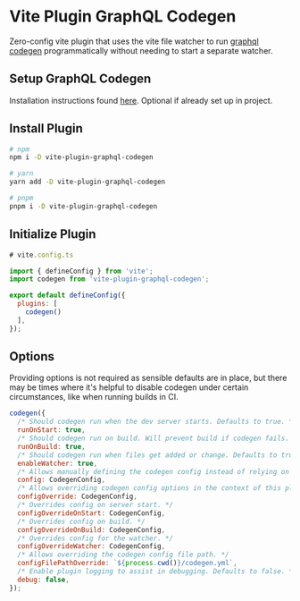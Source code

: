 # Vite Plugin GraphQL Codegen

Zero-config vite plugin that uses the vite file watcher to run [graphql codegen](https://www.graphql-code-generator.com/) programmatically without needing to start a separate watcher.

## Setup GraphQL Codegen

Installation instructions found [here](https://www.graphql-code-generator.com/docs/getting-started/installation). Optional if already set up in project.

## Install Plugin

```bash
# npm
npm i -D vite-plugin-graphql-codegen

# yarn
yarn add -D vite-plugin-graphql-codegen

# pnpm
pnpm i -D vite-plugin-graphql-codegen
```

## Initialize Plugin

```js
# vite.config.ts

import { defineConfig } from 'vite';
import codegen from 'vite-plugin-graphql-codegen';

export default defineConfig({
  plugins: [
    codegen()
  ],
});
```

## Options

Providing options is not required as sensible defaults are in place, but there may be times where it's helpful to disable codegen under certain circumstances, like when running builds in CI.

```js
codegen({
  /* Should codegen run when the dev server starts. Defaults to true. */
  runOnStart: true,
  /* Should codegen run on build. Will prevent build if codegen fails. Defaults to true. */
  runOnBuild: true,
  /* Should codegen run when files get added or change. Defaults to true. */
  enableWatcher: true,
  /* Allows manually defining the codegen config instead of relying on cosmiconfig. */
  config: CodegenConfig,
  /* Allows overriding codegen config options in the context of this plugin. Useful if you prefer a cleaner log by passing { errorsOnly: true }. */
  configOverride: CodegenConfig,
  /* Overrides config on server start. */
  configOverrideOnStart: CodegenConfig,
  /* Overrides config on build. */
  configOverrideOnBuild: CodegenConfig,
  /* Overrides config for the watcher. */
  configOverrideWatcher: CodegenConfig,
  /* Allows overriding the codegen config file path. */
  configFilePathOverride: `${process.cwd()}/codegen.yml`,
  /* Enable plugin logging to assist in debugging. Defaults to false. */
  debug: false,
});
```

